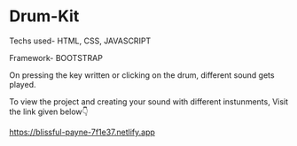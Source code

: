 # Drum-Kit
Techs used- HTML, CSS, JAVASCRIPT

Framework- BOOTSTRAP

On pressing the key written or clicking on the drum, different sound gets played. 

To view the project and creating your sound with different instunments, Visit the link given below👇

https://blissful-payne-7f1e37.netlify.app
